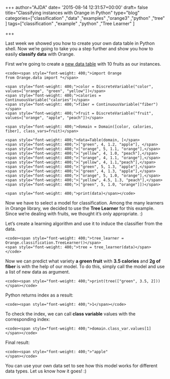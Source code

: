 +++
author="AJDA"
date= '2015-08-14 12:31:57+00:00'
draft= false
title="Classifying instances with Orange in Python"
type="blog"
categories=["classification" ,"data" ,"examples" ,"orange3" ,"python" ,"tree" ]
tags=["classification" ,"example" ,"python" ,"Tree Learner" ]

+++

Last week we showed you how to create your own data table in Python shell. Now we’re going to take you a step further and show you how to easily **classify data** with Orange.

First we’re going to create a [new data table](/blog/2015-08-07-creating-a-new-data-table-in-orange-through-python/) with 10 fruits as our instances.

    
    <code><span style="font-weight: 400;">import Orange
    from Orange.data import *</span>
    
    <span style="font-weight: 400;">color = DiscreteVariable("color", values=["orange", "green", "yellow"])</span>
    <span style="font-weight: 400;">calories = ContinuousVariable("calories")</span>
    <span style="font-weight: 400;">fiber = ContinuousVariable("fiber")</span>
    <span style="font-weight: 400;">fruit = DiscreteVariable("fruit", values=["orange", "apple", "peach"])</span>
    
    <span style="font-weight: 400;">domain = Domain([color, calories, fiber], class_vars=fruit)</span>
    
    <span style="font-weight: 400;">data=Table(domain, [</span>
    <span style="font-weight: 400;">["green", 4, 1.2, "apple"], </span>
    <span style="font-weight: 400;">["orange", 5, 1.1, "orange"],</span>
    <span style="font-weight: 400;">["yellow", 4, 1.0, "peach"],</span>
    <span style="font-weight: 400;">["orange", 4, 1.1, "orange"],</span>
    <span style="font-weight: 400;">["yellow", 4, 1.1,"peach"],</span>
    <span style="font-weight: 400;">["green", 5, 1.3, "apple"],</span>
    <span style="font-weight: 400;">["green", 4, 1.3, "apple"],</span>
    <span style="font-weight: 400;">["orange", 5, 1.0, "orange"],</span>
    <span style="font-weight: 400;">["yellow", 4.5, 1.3, "peach"],</span>
    <span style="font-weight: 400;">["green", 5, 1.0, "orange"]])</span>
    
    <span style="font-weight: 400;">print(data)</span></code>


Now we have to select a model for classification. Among the many learners in Orange library, we decided to use the **Tree Learner** for this example. Since we’re dealing with fruits, we thought it’s only appropriate. :)

Let’s create a learning algorithm and use it to induce the classifier from the data.

    
    <code><span style="font-weight: 400;">tree_learner = Orange.classification.TreeLearner()</span>
    <span style="font-weight: 400;">tree = tree_learner(data)</span></code>


Now we can predict what variety **a green fruit** with **3.5 calories** and **2g of fiber** is with the help of our model. To do this, simply call the model and use a list of new data as argument.

    
    <code><span style="font-weight: 400;">print(tree(["green", 3.5, 2]))</span></code>


Python returns index as a result:

    
    <code><span style="font-weight: 400;">1</span></code>


To check the index, we can call **class variable** values with the corresponding index:

    
    <code><span style="font-weight: 400;">domain.class_var.values[1]</span></code>


Final result:

    
    <code><span style="font-weight: 400;">"apple"
    </span></code>


You can use your own data set to see how this model works for different data types. Let us know how it goes! :)
